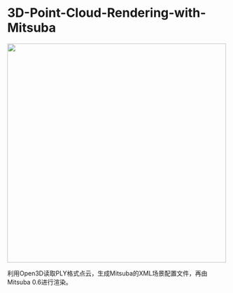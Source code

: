 # 3D-Point-Cloud-Rendering-with-Mitsuba
  <img align="center" src="https://user-images.githubusercontent.com/34999814/131210917-3cb04fb7-5605-4289-86ff-dd87b116d73c.jpg" height="500">

利用Open3D读取PLY格式点云，生成Mitsuba的XML场景配置文件，再由Mitsuba 0.6进行渲染。
